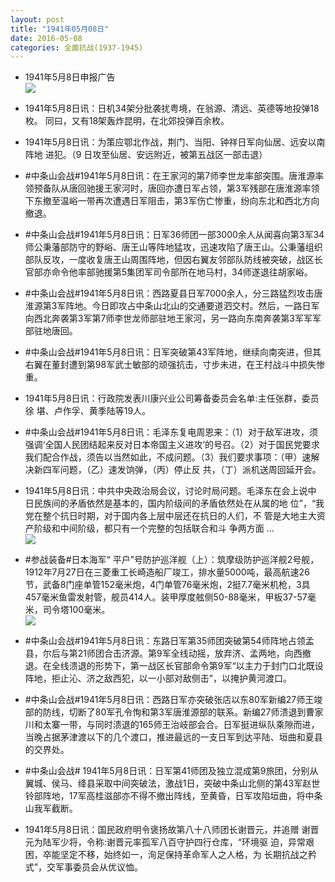 ```yaml
---
layout: post
title: "1941年05月08日"
date: 2016-05-08
categories: 全面抗战(1937-1945)
---
```


<meta name="referrer" content="no-referrer" />

- 1941年5月8日申报广告 <br/><img src="https://ww3.sinaimg.cn/large/aca367d8jw1f3odgd4dzgj20f30k878j.jpg" />

- 1941年5月8日讯：日机34架分批袭扰粤境，在翁源、清远、英德等地投弹18枚。 同曰，又有18架轰炸昆明，在北郊投弹百余枚。 

- 1941年5月8日讯：为策应鄂北作战，荆门、当阳、钟祥日军向仙居、远安以南阵地 进犯。（9 日攻至仙居、安远附近，被第五战区一部击退） 

- #中条山会战#1941年5月8日讯：在王家河的第7师李世龙率部突围。唐淮源率领预备队从唐回驰援王家河时，唐回亦遭日军占领，第3军残部在唐淮源率领下东撤至温峪一带再次遭遇日军阻击，第3军伤亡惨重，纷向东北和西北方向撤退。 

- #中条山会战#1941年5月8日讯：日军36师团一部3000余人从闻喜向第3军34师公秉藩部防守的野峪、唐王山等阵地猛攻，迅速攻陷了唐王山。公秉藩组织部队反攻，一度收复唐王山周围阵地，但因右翼友邻部队防线被突破，战区长官部亦命令他率部驰援第5集团军司令部所在地马村，34师遂退往胡家峪。 

- #中条山会战#1941年5月8日讯：西路夏县日军7000余人，分三路猛烈攻击唐淮源第3军阵地。今日即攻占中条山北山的交通要道泗交村。然后，一路日军向西北奔袭第3军第7师李世龙师部驻地王家河，另一路向东南奔袭第3军军军部驻地唐回。 

- #中条山会战#1941年5月8日讯：日军突破第43军阵地，继续向南突进，但其右翼在董封遭到第98军武士敏部的顽强抗击，寸步未进，在王村战斗中损失惨重。 

- 1941年5月8日讯：行政院发表川康兴业公司筹备委员会名单:主任张群，委员徐 堪、卢作孚、黄季陆等19人。 

- #中条山会战#1941年5月8日讯：毛泽东复电周恩来：（1）对于敌军进攻，须强调‘全国人民团结起来反对日本帝国主义进攻’的号召。（2）对于国民党要求我们配合作战，须告以当然如此，不成问题。（3）我们要求事项：（甲）速解决新四军问题，（乙）速发饷弹，（丙）停止反 共，（丁）派机送周回延开会。 

- 1941年5月8日讯：中共中央政治局会议，讨论时局问题。毛泽东在会上说中 日民族间的矛盾依然是基本的，国内阶级间的矛盾依然处在从属的地 位”，“我党在整个抗日时期，对于国内各上层中层还在抗日的人们，不 管是大地主大资产阶级和中间阶级，都只有一个完整的包括联合和斗 争两方面 ... <br/><img src="https://ww3.sinaimg.cn/large/aca367d8jw1f3nrrulofaj20c809075e.jpg" />

- #参战装备#日本海军“ 平户”号防护巡洋舰（上）：筑摩级防护巡洋舰2号舰，1912年7月27日在三菱重工长崎造船厂竣工，排水量5000吨，最高航速26节，武备8门座单管152毫米炮，4门单管76毫米炮，2挺7.7毫米机枪，3具457毫米鱼雷发射管，舰员414人。装甲厚度舷侧50-88毫米，甲板37-57毫米，司令塔100毫米。 <br/><img src="https://ww4.sinaimg.cn/large/aca367d8jw1f3nqwtaaifj20dc0edmz9.jpg" />

- #中条山会战#1941年5月8日讯：东路日军第35师团突破第54师阵地占领孟县，尔后与第21师团合击济源。第9军全线动摇，放弃济、孟两地，向西撤退。在全线溃退的形势下，第一战区长官部命令第9军“以主力于封门口北既设阵地，拒止沁、济之敌西犯，以一小部对敌侧击”，以掩护黄河渡口。 

- #中条山会战#1941年5月8日讯：西路日军亦突破张店以东80军新编27师王竣部的防线，切断了80军孔令恂和第3军唐淮源部的联系。新编27师溃退到曹家川和太寨一带，与同时溃退的165师王治岐部会合。日军挺进纵队乘隙而进，当晚占据茅津渡以下的几个渡口，推进最远的一支日军到达平陆、垣曲和夏县的交界处。 

- #中条山会战# 1941年5月8日讯：日军第41师团及独立混成第9旅团，分别从翼城、侯马、绛县采取中间突破法，激战1日，突破中条山北侧的第43军赵世铃部阵地，17军高桂滋部亦不得不撤出阵线，至黄昏，日军攻陷垣曲，将中条山我军截断。 

- 1941年5月8日讯：国民政府明令褒扬故第八十八师团长谢晋元，并追赠 谢晋元为陆军少将，令称:谢晋元率孤军八百守护四行仓库，“环境驱 迫，异常艰困，卒能坚定不移，始终如一，洵足保持革命军人之人格，为 长期抗战之矜式”，交军事委员会从优议恤。 

